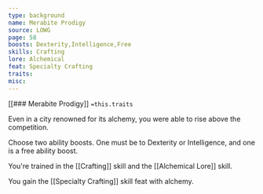 ```yaml
---
type: background
name: Merabite Prodigy 
source: LOWG
page: 58
boosts: Dexterity,Intelligence,Free
skills: Crafting
lore: Alchemical
feat: Specialty Crafting
traits: 
misc: 
---
```


[[### Merabite Prodigy]]
`=this.traits`


Even in a city renowned for its alchemy, you were able to rise above the competition.

Choose two ability boosts. One must be to Dexterity or Intelligence, and one is a free ability boost.

You're trained in the [[Crafting]] skill and the [[Alchemical Lore]] skill.

You gain the [[Specialty Crafting]] skill feat with alchemy.

